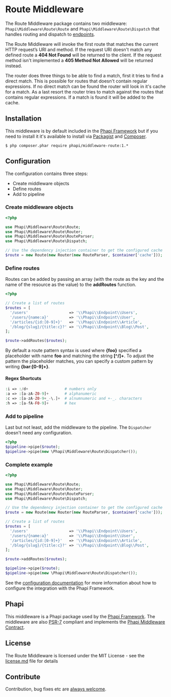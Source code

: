 # Route Middleware
The Route Middleware package contains two middleware: <code>Phapi\Middleware\Route\Route</code> and <code>Phapi\Middleware\Route\Dispatch</code> that handles routing and dispatch to [endpoints](https://github.com/phapi/endpoint).

The Route Middleware will invoke the first route that matches the current HTTP request’s URI and method. If the request URI doesn't match any defined route a **404 Not Found** will be returned to the client. If the request method isn't implemented a **405 Method Not Allowed** will be returned instead.

The router does three things to be able to find a match, first it tries to find a direct match. This is possible for routes that doesn't contain regular expressions. If no direct match can be found the router will look in it's cache for a match. As a last resort the router tries to match against the routes that contains regular expressions. If a match is found it will be added to the cache.

## Installation
This middleware is by default included in the [Phapi Framework](https://github.com/phapi/phapi) but if you need to install it it's available to install via [Packagist](https://packagist.org) and [Composer](https://getcomposer.org).

```shell
$ php composer.phar require phapi/middleware-route:1.*
```

## Configuration
The configuration contains three steps:

- Create middleware objects
- Define routes
- Add to pipeline

### Create middleware objects

```php
<?php

use Phapi\Middleware\Route\Route;
use Phapi\Middleware\Route\Router;
use Phapi\Middleware\Route\RouteParser;
use Phapi\Middleware\Route\Dispatch;

// Use the dependency injection container to get the configured cache
$route = new Route(new Router(new RouteParser, $container['cache']));
```

### Define routes
Routes can be added by passing an array (with the route as the key and the name of the resource as the value) to the **addRoutes** function.

```php
<?php

// Create a list of routes
$routes = [
  '/users'                  => '\\Phapi\\Endpoint\\Users',
  '/users/{name:a}'         => '\\Phapi\\Endpoint\\User',
  '/articles/{id:[0-9]+}'   => '\\Phapi\\Endpoint\\Article',
  '/blog/{slug}/{title:c}?' => '\\Phapi\\Endpoint\\Blog\\Post',
];

$route->addRoutes($routes);
```

By default a route pattern syntax is used where **{foo}** specified a placeholder with name **foo** and matching the string **[^/]+**. To adjust the pattern the placeholder matches, you can specify a custom pattern by writing **{bar:[0-9]+}**.

#### Regex Shortcuts
```php
:i => :/d+                # numbers only
:a => :[a-zA-Z0-9]+       # alphanumeric
:c => :[a-zA-Z0-9+_-\.]+  # alnumnumeric and +-_. characters
:h => :[a-fA-F0-9]+       # hex
```

### Add to pipeline
Last but not least, add the middleware to the pipeline. The <code>Dispatcher</code> doesn't need any configuration.

```php
<?php
$pipeline->pipe($route);
$pipeline->pipe(new \Phapi\Middleware\Route\Dispatcher());

```

### Complete example

```php
<?php

use Phapi\Middleware\Route\Route;
use Phapi\Middleware\Route\Router;
use Phapi\Middleware\Route\RouteParser;
use Phapi\Middleware\Route\Dispatch;

// Use the dependency injection container to get the configured cache
$route = new Route(new Router(new RouteParser, $container['cache']));

// Create a list of routes
$routes = [
  '/users'                  => '\\Phapi\\Endpoint\\Users',
  '/users/{name:a}'         => '\\Phapi\\Endpoint\\User',
  '/articles/{id:[0-9]+}'   => '\\Phapi\\Endpoint\\Article',
  '/blog/{slug}/{title:c}?' => '\\Phapi\\Endpoint\\Blog\\Post',
];

$route->addRoutes($routes);

$pipeline->pipe($route);
$pipeline->pipe(new \Phapi\Middleware\Route\Dispatcher());
```

See the [configuration documentation](http://phapi.github.io/docs/started/configuration/) for more information about how to configure the integration with the Phapi Framework.

## Phapi
This middleware is a Phapi package used by the [Phapi Framework](https://github.com/phapi/phapi). The middleware are also [PSR-7](https://github.com/php-fig/http-message) compliant and implements the [Phapi Middleware Contract](https://github.com/phapi/contract).

## License
The Route Middleware is licensed under the MIT License - see the [license.md](https://github.com/phapi/middleware-route/blob/master/license.md) file for details

## Contribute
Contribution, bug fixes etc are [always welcome](https://github.com/phapi/middleware-route/issues/new).
